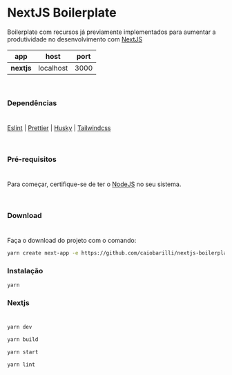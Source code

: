 # NextJS Boilerplate

Boilerplate com recursos já previamente implementados para aumentar a produtividade no desenvolvimento com [NextJS](https://nextjs.org/)

| app        | host      | port |
| ---------- | --------- | ---- |
| **nextjs** | localhost | 3000 |

<br/>

### Dependências

#

[Eslint](https://eslint.org/)
| [Prettier](https://prettier.io/)
| [Husky](https://github.com/typicode/husky)
| [Tailwindcss](https://tailwindcss.com/)

<br/>

### Pré-requisitos

#

Para começar, certifique-se de ter o [NodeJS](https://nodejs.org/en/) no seu sistema.

<br />

### Download

#

Faça o download do projeto com o comando:

```sh
yarn create next-app -e https://github.com/caiobarilli/nextjs-boilerplate/tree/main/eslint-prettier my-app
```

### Instalação

```sh
yarn
```

### Nextjs

#

```sh
yarn dev
```

```sh
yarn build
```

```sh
yarn start
```

```sh
yarn lint
```
